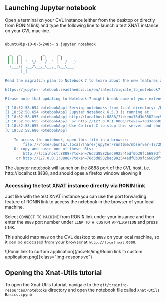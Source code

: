 ---
---

## Launching Jupyter notebook

Open a terminal on your CVL instance (either from the desktop or directly
from RONIN link) and type the following line to launch a test XNAT instance
on your CVL machine.

```bash

ubuntu@ip-10-0-5-248:~ $ jupyter notebook

  _   _          _      _
 | | | |_ __  __| |__ _| |_ ___
 | |_| | '_ \/ _` / _` |  _/ -_)
  \___/| .__/\__,_\__,_|\__\___|
       |_|
                       
Read the migration plan to Notebook 7 to learn about the new features and the actions to take if you are using extensions.

https://jupyter-notebook.readthedocs.io/en/latest/migrate_to_notebook7.html

Please note that updating to Notebook 7 might break some of your extensions.

[I 18:52:58.654 NotebookApp] Serving notebooks from local directory: /home/ubuntu
[I 18:52:58.654 NotebookApp] Jupyter Notebook 6.5.3 is running at:
[I 18:52:58.655 NotebookApp] http://localhost:8888/?token=76d3d8582bec992544edf0b39fc6689dff87e207e51f9d2f
[I 18:52:58.655 NotebookApp]  or http://127.0.0.1:8888/?token=76d3d8582bec992544edf0b39fc6689dff87e207e51f9d2f
[I 18:52:58.655 NotebookApp] Use Control-C to stop this server and shut down all kernels (twice to skip confirmation).
[C 18:52:58.680 NotebookApp] 
    
    To access the notebook, open this file in a browser:
        file:///home/ubuntu/.local/share/jupyter/runtime/nbserver-17728-open.html
    Or copy and paste one of these URLs:
        http://localhost:8888/?token=76d3d8582bec992544edf0b39fc6689dff87e207e51f9d2f
     or http://127.0.0.1:8888/?token=76d3d8582bec992544edf0b39fc6689dff87e207e
```

The Jupyter notebook will launch on the 8888 port of the CVL host, i.e.
http://localhost:8888, and should open a firefox window showing it

### Accessing the test XNAT instance directly via RONIN link

Just like with the test XNAT instance you can use the port forwarding feature of RONIN link
to access the notebook in the browser of your local machine.

Select `CONNECT TO MACHINE` from RONIN link under your instance and then enter the `8888`
port number under `LINK TO A CUSTOM APPLICATION` and press `LINK`.

This should map `8888` on the CVL desktop to `8888` on your local machine, so it can
be accessed from your browser at `http://localhost:8888`.

![Ronin link to custom application](/assets/img/Ronin link to custom application.png){:class="img-responsive"}


## Opening the Xnat-Utils tutorial

To open the Xnat-Utils tutorial, navigate to the `git/training-resources/notebooks` directory
and open the notebook file called `Xnat-Utils Basics.ipynb`